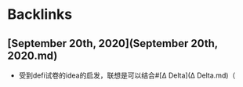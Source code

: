 
# Backlinks
## [September 20th, 2020](September 20th, 2020.md)
- 受到defi试卷的idea的启发，联想是可以结合#[∆ Delta](∆ Delta.md)（


